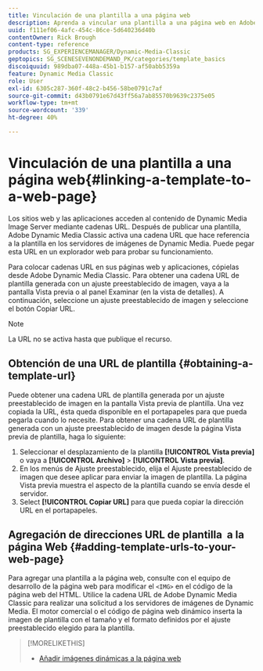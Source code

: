 ```yaml
---
title: Vinculación de una plantilla a una página web
description: Aprenda a vincular una plantilla a una página web en Adobe Dynamic Media Classic.
uuid: f111ef06-4afc-454c-86ce-5d640236d40b
contentOwner: Rick Brough
content-type: reference
products: SG_EXPERIENCEMANAGER/Dynamic-Media-Classic
geptopics: SG_SCENESEVENONDEMAND_PK/categories/template_basics
discoiquuid: 989dba07-448a-45b1-b157-af50abb5359a
feature: Dynamic Media Classic
role: User
exl-id: 6305c287-360f-48c2-b456-58be0791c7af
source-git-commit: d43b0791e67d43ff56a7ab85570b9639c2375e05
workflow-type: tm+mt
source-wordcount: '339'
ht-degree: 40%

---
```


# Vinculación de una plantilla a una página web{#linking-a-template-to-a-web-page}

Los sitios web y las aplicaciones acceden al contenido de Dynamic Media Image Server mediante cadenas URL. Después de publicar una plantilla, Adobe Dynamic Media Classic activa una cadena URL que hace referencia a la plantilla en los servidores de imágenes de Dynamic Media. Puede pegar esta URL en un explorador web para probar su funcionamiento.

Para colocar cadenas URL en sus páginas web y aplicaciones, cópielas desde Adobe Dynamic Media Classic. Para obtener una cadena URL de plantilla generada con un ajuste preestablecido de imagen, vaya a la pantalla Vista previa o al panel Examinar (en la vista de detalles). A continuación, seleccione un ajuste preestablecido de imagen y seleccione el botón Copiar URL.

>[!NOTE]
>
>La URL no se activa hasta que publique el recurso.

## Obtención de una URL de plantilla {#obtaining-a-template-url}

Puede obtener una cadena URL de plantilla generada por un ajuste preestablecido de imagen en la pantalla Vista previa de plantilla. Una vez copiada la URL, ésta queda disponible en el portapapeles para que pueda pegarla cuando lo necesite. Para obtener una cadena URL de plantilla generada con un ajuste preestablecido de imagen desde la página Vista previa de plantilla, haga lo siguiente:

1. Seleccionar el desplazamiento de la plantilla **[!UICONTROL Vista previa]** o vaya a **[!UICONTROL Archivo]** > **[!UICONTROL Vista previa]**.
1. En los menús de Ajuste preestablecido, elija el Ajuste preestablecido de imagen que desee aplicar para enviar la imagen de plantilla. La página Vista previa muestra el aspecto de la plantilla cuando se envía desde el servidor.
1. Select **[!UICONTROL Copiar URL]** para que pueda copiar la dirección URL en el portapapeles.

## Agregación de direcciones URL de plantilla  a la página Web {#adding-template-urls-to-your-web-page}

Para agregar una plantilla a la página web, consulte con el equipo de desarrollo de la página web para modificar el `<IMG>` en el código de la página web del HTML. Utilice la cadena URL de Adobe Dynamic Media Classic para realizar una solicitud a los servidores de imágenes de Dynamic Media. El motor comercial o el código de página web dinámico inserta la imagen de plantilla con el tamaño y el formato definidos por el ajuste preestablecido elegido para la plantilla.

>[!MORELIKETHIS]
>
>* [Añadir imágenes dinámicas a la página web](linking-urls-web-application.md#adding_dynamic_images_to_your_web_page)

